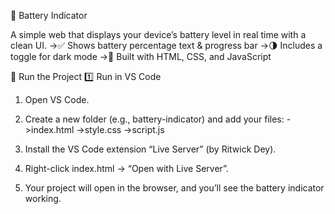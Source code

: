 🔋 Battery Indicator

A simple web that displays your device’s battery level in real time with a clean UI.
->✅ Shows battery percentage text & progress bar
->🌗 Includes a toggle for dark mode
->🎨 Built with HTML, CSS, and JavaScript

🚀 Run the Project
1️⃣ Run in VS Code
1. Open VS Code.
2. Create a new folder (e.g., battery-indicator) and add your files:
->index.html
->style.css
->script.js

3. Install the VS Code extension “Live Server” (by Ritwick Dey).
4. Right-click index.html → “Open with Live Server”.
5. Your project will open in the browser, and you’ll see the battery indicator working.
